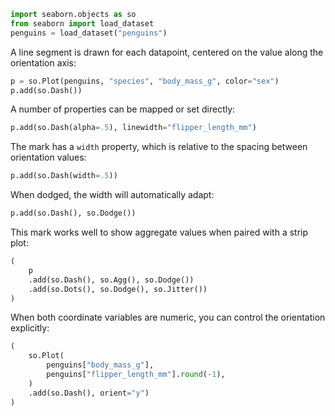 ```python
import seaborn.objects as so
from seaborn import load_dataset
penguins = load_dataset("penguins")
```
A line segment is drawn for each datapoint, centered on the value along the orientation axis:

```python
p = so.Plot(penguins, "species", "body_mass_g", color="sex")
p.add(so.Dash())
```
A number of properties can be mapped or set directly:

```python
p.add(so.Dash(alpha=.5), linewidth="flipper_length_mm")
```
The mark has a `width` property, which is relative to the spacing between orientation values:

```python
p.add(so.Dash(width=.5))
```
When dodged, the width will automatically adapt:

```python
p.add(so.Dash(), so.Dodge())
```
This mark works well to show aggregate values when paired with a strip plot:

```python
(
    p
    .add(so.Dash(), so.Agg(), so.Dodge())
    .add(so.Dots(), so.Dodge(), so.Jitter())
)
```
When both coordinate variables are numeric, you can control the orientation explicitly:

```python
(
    so.Plot(
        penguins["body_mass_g"],
        penguins["flipper_length_mm"].round(-1),
    )
    .add(so.Dash(), orient="y")
)
```


```python

```
